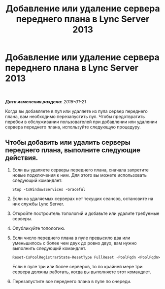 ﻿---
title: Добавление или удаление сервера переднего плана в Lync Server 2013
TOCTitle: Добавление или удаление сервера переднего плана в Lync Server 2013
ms:assetid: ab748733-6bad-4c93-8dda-db8d5271653d
ms:mtpsurl: https://technet.microsoft.com/ru-ru/library/JJ205153(v=OCS.15)
ms:contentKeyID: 49310811
ms.date: 05/19/2016
mtps_version: v=OCS.15
ms.translationtype: HT
---

# Добавление или удаление сервера переднего плана в Lync Server 2013

 

_**Дата изменения раздела:** 2016-01-21_

Когда вы добавляете в пул или удаляете из пула сервер переднего плана, вам необходимо перезапустить пул. Чтобы предотвратить перебои в обслуживании пользователей при добавлении или удалении сервера переднего плана, используйте следующую процедуру.

## Чтобы добавить или удалить серверы переднего плана, выполните следующие действия.

1.  Если вы удаляете серверы переднего плана, сначала запретите новые подключения к ним. Для этого вы можете использовать следующий командлет:
    
        Stop -CsWindowsServices -Graceful

2.  Если на удаляемых серверах нет текущих сеансов, остановите на них службы Lync Server.

3.  Откройте построитель топологий и добавьте или удалите требуемые серверы.

4.  Опубликуйте топологию.

5.  Если число переднего плана в пуле превысило два или уменьшилось с более чем двух до ровно двух, вам нужно выполнить следующий командлет.
    
        Reset-CsPoolRegistrarState-ResetType FullReset -PoolFqdn <PoolFqdn>
    
    Если в пуле три или более серверов, то по крайней мере три сервера должны работать, когда вы выполняете этот командлет.

6.  Перезапустите все переднего плана в пуле по очереди.

